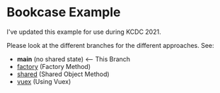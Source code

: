 # Bookcase Example

I've updated this example for use during KCDC 2021.

Please look at the different branches for the different approaches. See:

- **main** (no shared state) <-- This Branch
- [factory](https://github.com/shawnwildermuth/bookcase-kcdc2021/tree/factory) (Factory Method) 
- [shared](https://github.com/shawnwildermuth/bookcase-kcdc2021/tree/shared) (Shared Object Method)
- [vuex](https://github.com/shawnwildermuth/bookcase-kcdc2021/tree/vuex) (Using Vuex)